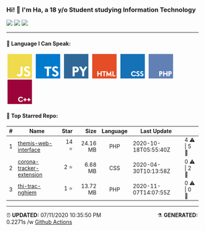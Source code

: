 <h3>Hi! 👋 I'm Ha, a 18 y/o Student studying Information Technology</h3>
<span>
	<img src="https://img.shields.io/badge/17-STARS-8cecff?style=for-the-badge">
	<img src="https://img.shields.io/badge/7-REPOS-f2e174?style=for-the-badge">
	<img src="https://img.shields.io/badge/5-FOLLOWERS-ff9eb6?style=for-the-badge">
</span>

<hr>

<h4>🧬 Language I Can Speak:</h4>
<span>
	<img style="margin: 0 3px" width="64" src="assets/icons/js.png" title="JavaScript">
	<img style="margin: 0 3px" width="64" src="assets/icons/ts.png" title="TypeScript">
	<img style="margin: 0 3px" width="64" src="assets/icons/py.png" title="Python">
	<img style="margin: 0 3px" width="64" src="assets/icons/html.png" title="Hypertext Markup Language">
	<img style="margin: 0 3px" width="64" src="assets/icons/css.png" title="Cascading Style Sheets">
	<img style="margin: 0 3px" width="64" src="assets/icons/php.png" title="Hypertext Preprocessor">
	<img style="margin: 0 3px" width="64" src="assets/icons/cpp.png" title="C++">
</span>

<h4>🥇 Top Starred Repo:</h4>

|#|Name|Star|Size|Language|Last Update||
|---|---|---:|---:|:---:|---|--|
|1|[themis-web-interface](https://github.com/belivipro9x99/themis-web-interface)|14 ⭐|24.16 MB|PHP|2020-10-18T05:55:40Z|4 ⚠  \|  5 🍴|
|2|[corona-tracker-extension](https://github.com/belivipro9x99/corona-tracker-extension)|2 ⭐|6.68 MB|CSS|2020-04-30T10:13:58Z|0 ⚠  \|  2 🍴|
|3|[thi-trac-nghiem](https://github.com/belivipro9x99/thi-trac-nghiem)|1 ⭐|13.72 MB|PHP|2020-11-07T14:07:55Z|0 ⚠  \|  0 🍴|


<hr>

<span style="clear: both">
	<span align="left">⏰ <b>UPDATED:</b> 07/11/2020 10:35:50 PM</span>
	<span>&emsp;&emsp;&emsp;&emsp;&emsp;&emsp;&emsp;&emsp;&emsp;&emsp;</span>
	<span align="right">⚗ <b>GENERATED:</b> 0.2271s /w <a href="https://github.com/belivipro9x99/belivipro9x99/actions" target="_blank">Github Actions</a></span>
</span>